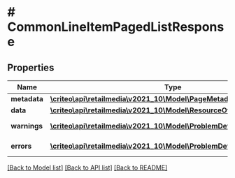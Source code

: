 # # CommonLineItemPagedListResponse

## Properties

Name | Type | Description | Notes
------------ | ------------- | ------------- | -------------
**metadata** | [**\criteo\api\retailmedia\v2021_10\Model\PageMetadata**](PageMetadata.md) |  | [optional]
**data** | [**\criteo\api\retailmedia\v2021_10\Model\ResourceOfCommonLineItem[]**](ResourceOfCommonLineItem.md) |  | [optional]
**warnings** | [**\criteo\api\retailmedia\v2021_10\Model\ProblemDetails[]**](ProblemDetails.md) |  | [optional] [readonly]
**errors** | [**\criteo\api\retailmedia\v2021_10\Model\ProblemDetails[]**](ProblemDetails.md) |  | [optional] [readonly]

[[Back to Model list]](../../README.md#models) [[Back to API list]](../../README.md#endpoints) [[Back to README]](../../README.md)
